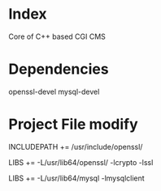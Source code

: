 Index
=====

Core of C++ based CGI CMS

Dependencies
============
openssl-devel
mysql-devel

Project File modify
===================
INCLUDEPATH += /usr/include/openssl/

LIBS += -L/usr/lib64/openssl/ -lcrypto -lssl

LIBS += -L/usr/lib64/mysql -lmysqlclient
